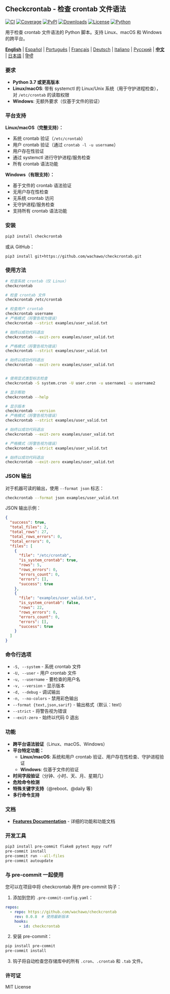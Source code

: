 ## Checkcrontab - 检查 crontab 文件语法

[![CI](https://github.com/wachawo/checkcrontab/actions/workflows/ci.yml/badge.svg)](https://github.com/wachawo/checkcrontab/actions/workflows/ci.yml)
[![Coverage](https://codecov.io/gh/wachawo/checkcrontab/branch/0.0.11/graph/badge.svg)](https://codecov.io/gh/wachawo/checkcrontab?branch=main)
[![PyPI](https://img.shields.io/pypi/v/checkcrontab.svg)](https://pypi.org/project/checkcrontab/)
[![Downloads](https://img.shields.io/pypi/dm/checkcrontab.svg)](https://pypi.org/project/checkcrontab/)
[![License](https://img.shields.io/badge/license-MIT-blue.svg)](https://github.com/wachawo/checkcrontab/blob/main/LICENSE)
[![Python](https://img.shields.io/pypi/pyversions/checkcrontab.svg)](https://pypi.org/project/checkcrontab/)

用于检查 crontab 文件语法的 Python 脚本。支持 Linux、macOS 和 Windows 的跨平台。

**[English](https://github.com/wachawo/checkcrontab/blob/main/README.md)** | [Español](https://github.com/wachawo/checkcrontab/blob/main/docs/README_ES.md) | [Português](https://github.com/wachawo/checkcrontab/blob/main/docs/README_PT.md) | [Français](https://github.com/wachawo/checkcrontab/blob/main/docs/README_FR.md) | [Deutsch](https://github.com/wachawo/checkcrontab/blob/main/docs/README_DE.md) | [Italiano](https://github.com/wachawo/checkcrontab/blob/main/docs/README_IT.md) | [Русский](https://github.com/wachawo/checkcrontab/blob/main/docs/README_RU.md) | **[中文](https://github.com/wachawo/checkcrontab/blob/main/docs/README_ZH.md)** | [日本語](https://github.com/wachawo/checkcrontab/blob/main/docs/README_JA.md) | [हिन्दी](https://github.com/wachawo/checkcrontab/blob/main/docs/README_HI.md)

### 要求

- **Python 3.7 或更高版本**
- **Linux/macOS**: 带有 systemctl 的 Linux/Unix 系统（用于守护进程检查），对 `/etc/crontab` 的读取权限
- **Windows**: 无额外要求（仅基于文件的验证）

### 平台支持

**Linux/macOS（完整支持）：**
- 系统 crontab 验证（`/etc/crontab`）
- 用户 crontab 验证（通过 `crontab -l -u username`）
- 用户存在性验证
- 通过 systemctl 进行守护进程/服务检查
- 所有 crontab 语法功能

**Windows（有限支持）：**
- 基于文件的 crontab 语法验证
- 无用户存在性检查
- 无系统 crontab 访问
- 无守护进程/服务检查
- 支持所有 crontab 语法功能

### 安装

```bash
pip3 install checkcrontab
```

或从 GitHub：

```bash
pip3 install git+https://github.com/wachawo/checkcrontab.git
```

### 使用方法

```bash
# 检查系统 crontab（仅 Linux）
checkcrontab

# 检查 crontab 文件
checkcrontab /etc/crontab

# 检查用户 crontab
checkcrontab username
# 严格模式（将警告视为错误）
checkcrontab --strict examples/user_valid.txt

# 始终以成功代码退出
checkcrontab --exit-zero examples/user_valid.txt

# 严格模式（将警告视为错误）
checkcrontab --strict examples/user_valid.txt

# 始终以成功代码退出
checkcrontab --exit-zero examples/user_valid.txt


# 使用显式类型标志检查
checkcrontab -S system.cron -U user.cron -u username1 -u username2

# 显示帮助
checkcrontab --help

# 显示版本
checkcrontab --version
# 严格模式（将警告视为错误）
checkcrontab --strict examples/user_valid.txt

# 始终以成功代码退出
checkcrontab --exit-zero examples/user_valid.txt

# 严格模式（将警告视为错误）
checkcrontab --strict examples/user_valid.txt

# 始终以成功代码退出
checkcrontab --exit-zero examples/user_valid.txt

```

### JSON 输出

对于机器可读的输出，使用 `--format json` 标志：

```bash
checkcrontab --format json examples/user_valid.txt
```

JSON 输出示例：

```json
{
  "success": true,
  "total_files": 2,
  "total_rows": 27,
  "total_rows_errors": 0,
  "total_errors": 0,
  "files": [
    {
      "file": "/etc/crontab",
      "is_system_crontab": true,
      "rows": 5,
      "rows_errors": 0,
      "errors_count": 0,
      "errors": [],
      "success": true
    },
    {
      "file": "examples/user_valid.txt",
      "is_system_crontab": false,
      "rows": 22,
      "rows_errors": 0,
      "errors_count": 0,
      "errors": [],
      "success": true
    }
  ]
}
```

### 命令行选项

- `-S, --system` - 系统 crontab 文件
- `-U, --user` - 用户 crontab 文件
- `-u, --username` - 要检查的用户名
- `-v, --version` - 显示版本
- `-d, --debug` - 调试输出
- `-n, --no-colors` - 禁用彩色输出
- `--format {text,json,sarif}` - 输出格式（默认：text）
- `--strict` - 将警告视为错误
- `--exit-zero` - 始终以代码 0 退出

### 功能

- **跨平台语法验证**（Linux、macOS、Windows）
- **平台特定功能：**
  - **Linux/macOS**: 系统和用户 crontab 验证、用户存在性检查、守护进程验证
  - **Windows**: 仅基于文件的验证
- **时间字段验证**（分钟、小时、天、月、星期几）
- **危险命令检测**
- **特殊关键字支持**（@reboot、@daily 等）
- **多行命令支持**

### 文档

- **[Features Documentation](https://github.com/wachawo/checkcrontab/blob/main/docs/FEATURES.md)** - 详细的功能和功能文档

### 开发工具

```bash
pip3 install pre-commit flake8 pytest mypy ruff
pre-commit install
pre-commit run --all-files
pre-commit autoupdate
```

### 与 pre-commit 一起使用

您可以在项目中将 checkcrontab 用作 pre-commit 钩子：

1. 添加到您的 `.pre-commit-config.yaml`：

```yaml
repos:
  - repo: https://github.com/wachawo/checkcrontab
    rev: 0.0.8  # 使用最新版本
    hooks:
      - id: checkcrontab
```

2. 安装 pre-commit：

```bash
pip install pre-commit
pre-commit install
```

3. 钩子将自动检查您存储库中的所有 `.cron`、`.crontab` 和 `.tab` 文件。

### 许可证

MIT License
